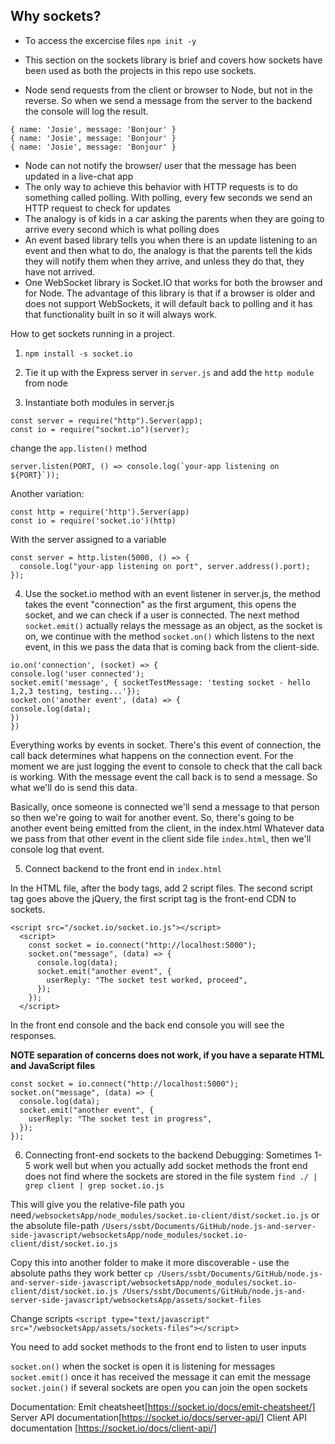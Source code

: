 ## Why sockets?

- To access the excercise files `npm init -y`

- This section on the sockets library is brief and covers how sockets have been used as both the projects in this repo use sockets.

- Node send requests from the client or browser to Node, but not in the reverse. So when we send a message from the server to the backend the console will log the result.

```
{ name: 'Josie', message: 'Bonjour' }
{ name: 'Josie', message: 'Bonjour' }
{ name: 'Josie', message: 'Bonjour' }
```

- Node can not notify the browser/ user that the message has been updated in a live-chat app
- The only way to achieve this behavior with HTTP requests is to do something called polling. With polling, every few seconds we send an HTTP request to check for updates
- The analogy is of kids in a car asking the parents when they are going to arrive every second which is what polling does
- An event based library tells you when there is an update listening to an event and then what to do, the analogy is that the parents tell the kids they will notify them when they arrive, and unless they do that, they have not arrived.
- One WebSocket library is Socket.IO that works for both the browser and for Node. The advantage of this library is that if a browser is older and does not support WebSockets, it will default back to polling and it has that functionality built in so it will always work.

How to get sockets running in a project.

1. `npm install -s socket.io`

2. Tie it up with the Express server in `server.js` and add the `http module` from node

3. Instantiate both modules in server.js

```
const server = require("http").Server(app);
const io = require("socket.io")(server);
```

change the `app.listen()` method

```
server.listen(PORT, () => console.log(`your-app listening on ${PORT}`));
```

Another variation:

```
const http = require('http').Server(app)
const io = require('socket.io')(http)
```

With the server assigned to a variable

```
const server = http.listen(5000, () => {
  console.log("your-app listening on port", server.address().port);
});
```

4. Use the socket.io method with an event listener in server.js, the method takes the event "connection" as the first argument, this opens the socket, and we can check if a user is connected. The next method `socket.emit()` actually relays the message as an object, as the socket is on, we continue with the method `socket.on()` which listens to the next event, in this we pass the data that is coming back from the client-side.

```
io.on('connection', (socket) => {
console.log('user connected');
socket.emit('message', { socketTestMessage: 'testing socket - hello 1,2,3 testing, testing...'});
socket.on('another event', (data) => {
console.log(data);
})
})
```

Everything works by events in socket. There's this event of connection, the call back determines what happens on the connection event. For the moment we are just logging the event to console to check that the call back is working. With the message event the call back is to send a message. So what we'll do is send this data.

Basically, once someone is connected we'll send a message to that person so then we're going to wait for another event. So, there's going to be another event being emitted from the client, in the index.html Whatever data we pass from that other event in the client side file `index.html`, then we'll console log that event.

5. Connect backend to the front end in `index.html`

In the HTML file, after the body tags, add 2 script files. The second script tag goes above the jQuery, the first script tag is the front-end CDN to sockets.

```
<script src="/socket.io/socket.io.js"></script>
  <script>
    const socket = io.connect("http://localhost:5000");
    socket.on("message", (data) => {
      console.log(data);
      socket.emit("another event", {
        userReply: "The socket test worked, proceed",
      });
    });
  </script>
```

In the front end console and the back end console you will see the responses.

**NOTE separation of concerns does not work, if you have a separate HTML and JavaScript files**

```
const socket = io.connect("http://localhost:5000");
socket.on("message", (data) => {
  console.log(data);
  socket.emit("another event", {
    userReply: "The socket test in progress",
  });
});
```

6. Connecting front-end sockets to the backend
   Debugging:
   Sometimes 1-5 work well but when you actually add socket methods the front end does not find where the sockets are stored in the file system `find ./ | grep client | grep socket.io.js`

This will give you the relative-file path you need`/websocketsApp/node_modules/socket.io-client/dist/socket.io.js` or the absolute file-path `/Users/ssbt/Documents/GitHub/node.js-and-server-side-javascript/websocketsApp/node_modules/socket.io-client/dist/socket.io.js`

Copy this into another folder to make it more discoverable - use the absolute paths they work better
`cp /Users/ssbt/Documents/GitHub/node.js-and-server-side-javascript/websocketsApp/node_modules/socket.io-client/dist/socket.io.js /Users/ssbt/Documents/GitHub/node.js-and-server-side-javascript/websocketsApp/assets/socket-files`

Change scripts `<script type="text/javascript" src="/websocketsApp/assets/sockets-files"></script>`

You need to add socket methods to the front end to listen to user inputs

`socket.on()` when the socket is open it is listening for messages
`socket.emit()` once it has received the message it can emit the message
`socket.join()` if several sockets are open you can join the open sockets

Documentation:
Emit cheatsheet[https://socket.io/docs/emit-cheatsheet/]
Server API documentation[https://socket.io/docs/server-api/]
Client API documentation [https://socket.io/docs/client-api/]
